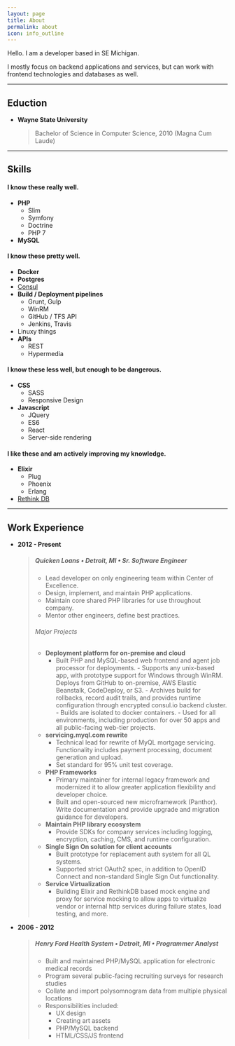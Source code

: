 ```yaml
---
layout: page
title: About
permalink: about
icon: info_outline
---
```


Hello. I am a developer based in SE Michigan.

I mostly focus on backend applications and services, but can work with frontend technologies and databases as well.


---

## Eduction

- **Wayne State University**

  > Bachelor of Science in Computer Science, 2010 (Magna Cum Laude)

---

## Skills

#### I know these really well.

- **PHP**
    - Slim
    - Symfony
    - Doctrine
    - PHP 7
- **MySQL**

#### I know these pretty well.

- **Docker**
- **Postgres**
- [Consul](https://www.consul.io)
- **Build / Deployment pipelines**
    - Grunt, Gulp
    - WinRM
    - GitHub / TFS API
    - Jenkins, Travis
- Linuxy things
- **APIs**
    - REST
    - Hypermedia

#### I know these less well, but enough to be dangerous.

- **CSS**
    - SASS
    - Responsive Design
- **Javascript**
    - JQuery
    - ES6
    - React
    - Server-side rendering

#### I like these and am actively improving my knowledge.

- **Elixir**
    - Plug
    - Phoenix
    - Erlang
- [Rethink DB](http://rethinkdb.com)

---

## Work Experience

- **2012 - Present**

  > ##### Quicken Loans • Detroit, MI • Sr. Software Engineer
  >
  > - Lead developer on only engineering team within Center of Excellence.
  > - Design, implement, and maintain PHP applications.
  > - Maintain core shared PHP libraries for use throughout company. 
  > - Mentor other engineers, define best practices.
  >
  > ###### Major Projects
  >
  > - **Deployment platform for on-premise and cloud**
  >   - Built PHP and MySQL-based web frontend and agent job processor for deployments.
      - Supports any unix-based app, with prototype support for Windows through WinRM. Deploys from GitHub to on-premise, AWS Elastic Beanstalk, CodeDeploy, or S3.
      - Archives build for rollbacks, record audit trails, and provides runtime configuration through encrypted consul.io backend cluster.
      - Builds are isolated to docker containers.
      - Used for all environments, including production for over 50 apps and all public-facing web-tier projects.
  > - **servicing.myql.com rewrite**
  >   - Technical lead for rewrite of MyQL mortgage servicing. Functionality includes payment processing, document generation and upload.
  >   - Set standard for 95% unit test coverage.
  > - **PHP Frameworks**
  >   - Primary maintainer for internal legacy framework and modernized it to allow greater application flexibility and developer choice.
  >   - Built and open-sourced new microframework (Panthor). Write documentation and provide upgrade and migration guidance for developers.
  > - **Maintain PHP library ecosystem**
  >   - Provide SDKs for company services including logging, encryption, caching, CMS, and runtime configuration.
  > - **Single Sign On solution for client accounts**
  >   - Built prototype for replacement auth system for all QL systems.
  >   - Supported strict OAuth2 spec, in addition to OpenID Connect and non-standard Single Sign Out functionality.
  > - **Service Virtualization**
  >   - Building Elixir and RethinkDB based mock engine and proxy for service mocking to allow apps to virtualize vendor or internal http services during failure states, load testing, and more.
  
- **2006 - 2012**

  > ##### Henry Ford Health System • Detroit, MI • Programmer Analyst
  > 
  > - Built and maintained PHP/MySQL application for electronic medical records
  > - Program several public-facing recruiting surveys for research studies
  > - Collate and import polysomnogram data from multiple physical locations 
  > - Responsibilities included:
  >     - UX design
  >     - Creating art assets
  >     - PHP/MySQL backend
  >     - HTML/CSS/JS frontend
